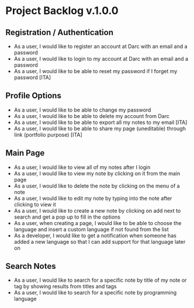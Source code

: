 # Project Backlog v.1.0.0

## Registration / Authentication
- As a user, I would like to register an account at Darc with an email and a password
- As a user, I would like to login to my account at Darc with an email and a password
- As a user, I would like to be able to reset my password if I forget my password [ITA]

## Profile Options
- As a user, I would like to be able to change my password
- As a user, I would like to be able to delete my account from Darc
- As a user, I would like to be able to export all my notes to my email [ITA]
- As a user, I would like to be able to share my page (uneditable) through link (portfolio purpose) [ITA]

## Main Page
- As a user, I would like to view all of my notes after I login
- As a user, I would like to view my note by clicking on it from the main page
- As a user, I would like to delete the note by clicking on the menu of a note
- As a user, I would like to edit my note by typing into the note after clicking to view it
- As a user, I would like to create a new note by clicking on add next to search and get a pop up to fill in the options
- As a user, when creating a page, I would like to be able to choose the language and insert a custom language if not found from the list
- As a developer, I would like to get a notification when someone has added a new language so that I can add support for that language later on

## Search Notes
- As a user, I would like to search for a specific note by title of my note or tag by showing results from titles and tags
- As a user, I would like to search for a specific note by programming language
